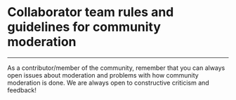 # Collaborator team rules and guidelines for community moderation
---
As a contributor/member of the community, remember that you can always open issues about moderation and problems with how community moderation is done. We are always open to constructive criticism and feedback!
